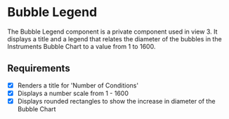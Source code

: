 # Bubble Legend

The Bubble Legend component is a private component used in view 3. It displays a title and a legend
that relates the diameter of the bubbles in the Instruments Bubble Chart to a value from 1 to 1600.

## Requirements

* [X] Renders a title for 'Number of Conditions'
* [X] Displays a number scale from 1 - 1600
* [X] Displays rounded rectangles to show the increase in diameter of the Bubble Chart
